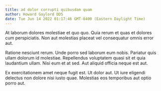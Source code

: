 ```yaml
---
title: ad dolor corrupti quibusdam quam
author: Howard Gaylord DDS
date: Tue Jun 14 2022 01:17:46 GMT-0400 (Eastern Daylight Time)
---
```

At laborum dolores molestiae et quo quo. Quia rerum et quas et dolores cum perspiciatis. Non aut molestias placeat vel consequatur omnis error aut.

 Ratione nesciunt rerum. Unde porro sed laborum eum nobis. Pariatur quis ullam dolorum id molestiae. Repellendus voluptatem quasi sit et quia laudantium ullam. Nisi eum et at sed. Aut aliquid officia neque est aut.

 Ex exercitationem amet neque fugit est. Ut dolor aut. Ut iure eligendi delectus non dolore nisi iusto quae. Molestias eos temporibus aut optio porro aut.